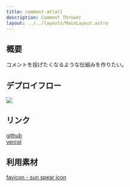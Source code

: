 ```yaml
---
title: comment-atlatl
description: Comment Thrower
layout: ../../layouts/MainLayout.astro
---
```


## 概要

コメントを投げたくなるような仕組みを作りたい。

## デプロイフロー

![](/comment-atlatl/images/deploy.png)

## リンク

[github](https://github.com/hkj-hub/comment-atlatl)  
[vercel](https://vercel.com/hkj-hub/comment-atlatl)

## 利用素材

[favicon - sun spear icon](https://game-icons.net/1x1/delapouite/sun-spear.html)
